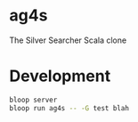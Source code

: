 # ag4s
The Silver Searcher Scala clone

# Development

``` bash
bloop server
bloop run ag4s -- -G test blah
```

